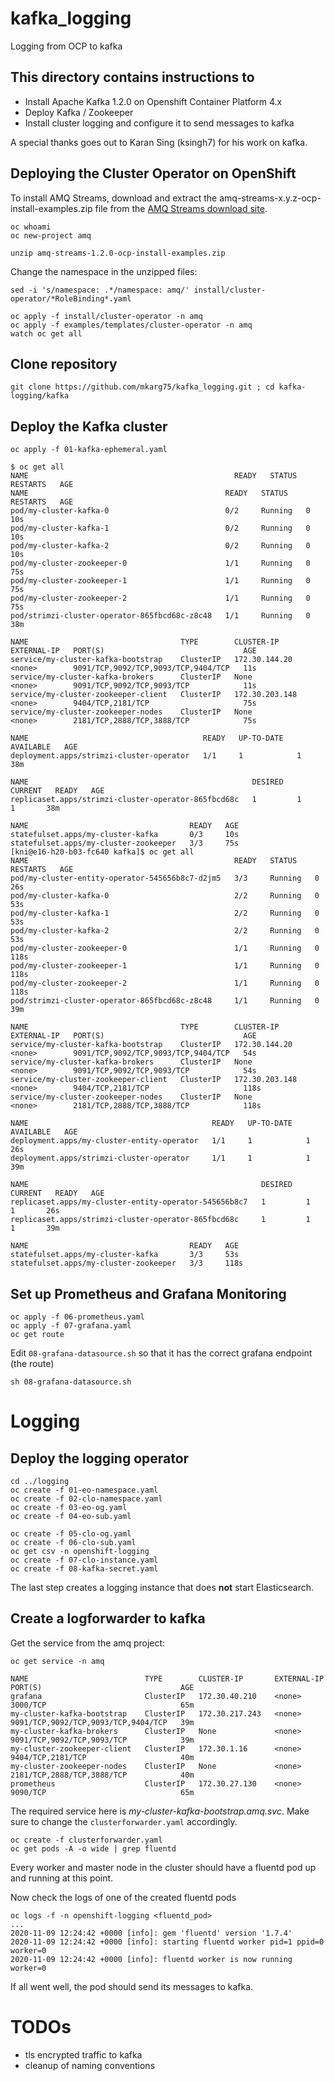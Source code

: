 # kafka_logging
Logging from OCP to kafka

## This directory contains instructions to 

* Install Apache Kafka 1.2.0 on Openshift Container Platform 4.x
* Deploy Kafka / Zookeeper
* Install cluster logging and configure it to send messages to kafka

A special thanks goes out to Karan Sing (ksingh7) for his work on kafka.

## Deploying the Cluster Operator on OpenShift

To install AMQ Streams, download and extract the amq-streams-x.y.z-ocp-install-examples.zip file from the [AMQ Streams download site](https://access.redhat.com/jbossnetwork/restricted/listSoftware.html?downloadType=distributions&product=jboss.amq.streams).


```
oc whoami
oc new-project amq

unzip amq-streams-1.2.0-ocp-install-examples.zip
```

Change the namespace in the unzipped files:
```
sed -i 's/namespace: .*/namespace: amq/' install/cluster-operator/*RoleBinding*.yaml
```
```
oc apply -f install/cluster-operator -n amq
oc apply -f examples/templates/cluster-operator -n amq
watch oc get all
```

## Clone repository
```
git clone https://github.com/mkarg75/kafka_logging.git ; cd kafka-logging/kafka
```

## Deploy the Kafka cluster
```
oc apply -f 01-kafka-ephemeral.yaml
```
```
$ oc get all
NAME                                              READY   STATUS    RESTARTS   AGE
NAME                                            READY   STATUS    RESTARTS   AGE
pod/my-cluster-kafka-0                          0/2     Running   0          10s
pod/my-cluster-kafka-1                          0/2     Running   0          10s
pod/my-cluster-kafka-2                          0/2     Running   0          10s
pod/my-cluster-zookeeper-0                      1/1     Running   0          75s
pod/my-cluster-zookeeper-1                      1/1     Running   0          75s
pod/my-cluster-zookeeper-2                      1/1     Running   0          75s
pod/strimzi-cluster-operator-865fbcd68c-z8c48   1/1     Running   0          38m

NAME                                  TYPE        CLUSTER-IP       EXTERNAL-IP   PORT(S)                               AGE
service/my-cluster-kafka-bootstrap    ClusterIP   172.30.144.20    <none>        9091/TCP,9092/TCP,9093/TCP,9404/TCP   11s
service/my-cluster-kafka-brokers      ClusterIP   None             <none>        9091/TCP,9092/TCP,9093/TCP            11s
service/my-cluster-zookeeper-client   ClusterIP   172.30.203.148   <none>        9404/TCP,2181/TCP                     75s
service/my-cluster-zookeeper-nodes    ClusterIP   None             <none>        2181/TCP,2888/TCP,3888/TCP            75s

NAME                                       READY   UP-TO-DATE   AVAILABLE   AGE
deployment.apps/strimzi-cluster-operator   1/1     1            1           38m

NAME                                                  DESIRED   CURRENT   READY   AGE
replicaset.apps/strimzi-cluster-operator-865fbcd68c   1         1         1       38m

NAME                                    READY   AGE
statefulset.apps/my-cluster-kafka       0/3     10s
statefulset.apps/my-cluster-zookeeper   3/3     75s
[kni@e16-h20-b03-fc640 kafka]$ oc get all
NAME                                              READY   STATUS    RESTARTS   AGE
pod/my-cluster-entity-operator-545656b8c7-d2jm5   3/3     Running   0          26s
pod/my-cluster-kafka-0                            2/2     Running   0          53s
pod/my-cluster-kafka-1                            2/2     Running   0          53s
pod/my-cluster-kafka-2                            2/2     Running   0          53s
pod/my-cluster-zookeeper-0                        1/1     Running   0          118s
pod/my-cluster-zookeeper-1                        1/1     Running   0          118s
pod/my-cluster-zookeeper-2                        1/1     Running   0          118s
pod/strimzi-cluster-operator-865fbcd68c-z8c48     1/1     Running   0          39m

NAME                                  TYPE        CLUSTER-IP       EXTERNAL-IP   PORT(S)                               AGE
service/my-cluster-kafka-bootstrap    ClusterIP   172.30.144.20    <none>        9091/TCP,9092/TCP,9093/TCP,9404/TCP   54s
service/my-cluster-kafka-brokers      ClusterIP   None             <none>        9091/TCP,9092/TCP,9093/TCP            54s
service/my-cluster-zookeeper-client   ClusterIP   172.30.203.148   <none>        9404/TCP,2181/TCP                     118s
service/my-cluster-zookeeper-nodes    ClusterIP   None             <none>        2181/TCP,2888/TCP,3888/TCP            118s

NAME                                         READY   UP-TO-DATE   AVAILABLE   AGE
deployment.apps/my-cluster-entity-operator   1/1     1            1           26s
deployment.apps/strimzi-cluster-operator     1/1     1            1           39m

NAME                                                    DESIRED   CURRENT   READY   AGE
replicaset.apps/my-cluster-entity-operator-545656b8c7   1         1         1       26s
replicaset.apps/strimzi-cluster-operator-865fbcd68c     1         1         1       39m

NAME                                    READY   AGE
statefulset.apps/my-cluster-kafka       3/3     53s
statefulset.apps/my-cluster-zookeeper   3/3     118s
```
## Set up Prometheus and Grafana Monitoring
```
oc apply -f 06-prometheus.yaml
oc apply -f 07-grafana.yaml
oc get route
```
Edit `08-grafana-datasource.sh` so that it has the correct grafana endpoint (the route)
```
sh 08-grafana-datasource.sh
```

# Logging

## Deploy the logging operator
```
cd ../logging
oc create -f 01-eo-namespace.yaml
oc create -f 02-clo-namespace.yaml
oc create -f 03-eo-og.yaml
oc create -f 04-eo-sub.yaml

oc create -f 05-clo-og.yaml
oc create -f 06-clo-sub.yaml
oc get csv -n openshift-logging
oc create -f 07-clo-instance.yaml
oc create -f 08-kafka-secret.yaml
```

The last step creates a logging instance that does **not** start Elasticsearch.

## Create a logforwarder to kafka

Get the service from the amq project:
```
oc get service -n amq

NAME                          TYPE        CLUSTER-IP       EXTERNAL-IP   PORT(S)                               AGE
grafana                       ClusterIP   172.30.40.210    <none>        3000/TCP                              65m
my-cluster-kafka-bootstrap    ClusterIP   172.30.217.243   <none>        9091/TCP,9092/TCP,9093/TCP,9404/TCP   39m
my-cluster-kafka-brokers      ClusterIP   None             <none>        9091/TCP,9092/TCP,9093/TCP            39m
my-cluster-zookeeper-client   ClusterIP   172.30.1.16      <none>        9404/TCP,2181/TCP                     40m
my-cluster-zookeeper-nodes    ClusterIP   None             <none>        2181/TCP,2888/TCP,3888/TCP            40m
prometheus                    ClusterIP   172.30.27.130    <none>        9090/TCP                              65m
```

The required service here is *my-cluster-kafka-bootstrap.amq.svc*. Make sure to change the `clusterforwarder.yaml` accordingly. 

```
oc create -f clusterforwarder.yaml
oc get pods -A -o wide | grep fluentd
```
Every worker and master node in the cluster should have a fluentd pod up and running at this point.


Now check the logs of one of the created fluentd pods
```
oc logs -f -n openshift-logging <fluentd_pod>
...
2020-11-09 12:24:42 +0000 [info]: gem 'fluentd' version '1.7.4'
2020-11-09 12:24:42 +0000 [info]: starting fluentd worker pid=1 ppid=0 worker=0
2020-11-09 12:24:42 +0000 [info]: fluentd worker is now running worker=0
```

If all went well, the pod should send its messages to kafka. 

# TODOs

* tls encrypted traffic to kafka
* cleanup of naming conventions

